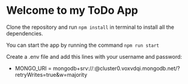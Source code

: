 # Welcome to my ToDo App

Clone the repository and run `npm install` in terminal to install all the dependencies.

You can start the app by running the command `npm run start`

Create a .env file and add this lines with your username and password:
- MONGO_URI = mongodb+srv://<username>:<password>@cluster0.voxvdqi.mongodb.net/?retryWrites=true&w=majority